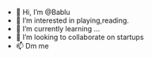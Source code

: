 - 👋 Hi, I’m @Bablu
- 👀 I’m interested in playing,reading.
- 🌱 I’m currently learning ...
- 💞️ I’m looking to collaborate on startups
- 📫 Dm me

<!---
BabluK02122003/BabluK02122003 is a ✨ special ✨ repository because its `README.md` (this file) appears on your GitHub profile.
You can click the Preview link to take a look at your changes.
--->
